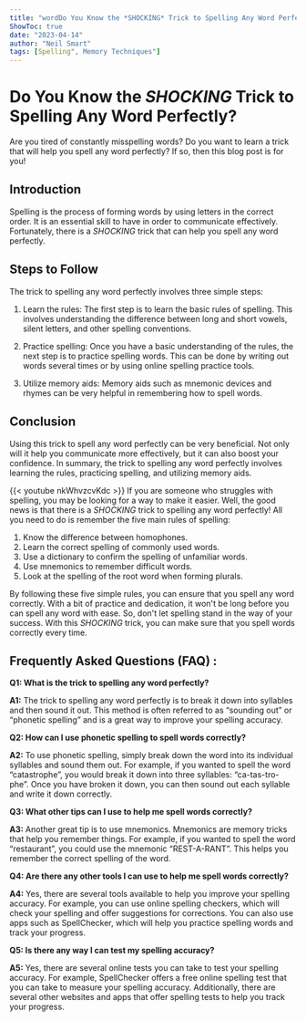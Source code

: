 ```yaml
---
title: "wordDo You Know the *SHOCKING* Trick to Spelling Any Word Perfectly?"
ShowToc: true 
date: "2023-04-14"
author: "Neil Smart" 
tags: [Spelling", Memory Techniques"]
---
```

# Do You Know the *SHOCKING* Trick to Spelling Any Word Perfectly? 

Are you tired of constantly misspelling words? Do you want to learn a trick that will help you spell any word perfectly? If so, then this blog post is for you! 

## Introduction 

Spelling is the process of forming words by using letters in the correct order. It is an essential skill to have in order to communicate effectively. Fortunately, there is a *SHOCKING* trick that can help you spell any word perfectly. 

## Steps to Follow

The trick to spelling any word perfectly involves three simple steps: 

1. Learn the rules: The first step is to learn the basic rules of spelling. This involves understanding the difference between long and short vowels, silent letters, and other spelling conventions. 

2. Practice spelling: Once you have a basic understanding of the rules, the next step is to practice spelling words. This can be done by writing out words several times or by using online spelling practice tools. 

3. Utilize memory aids: Memory aids such as mnemonic devices and rhymes can be very helpful in remembering how to spell words. 

## Conclusion

Using this trick to spell any word perfectly can be very beneficial. Not only will it help you communicate more effectively, but it can also boost your confidence. In summary, the trick to spelling any word perfectly involves learning the rules, practicing spelling, and utilizing memory aids.

{{< youtube nkWhvzcvKdc >}} 
If you are someone who struggles with spelling, you may be looking for a way to make it easier. Well, the good news is that there is a *SHOCKING* trick to spelling any word perfectly! All you need to do is remember the five main rules of spelling:

1. Know the difference between homophones.
2. Learn the correct spelling of commonly used words.
3. Use a dictionary to confirm the spelling of unfamiliar words.
4. Use mnemonics to remember difficult words.
5. Look at the spelling of the root word when forming plurals.

By following these five simple rules, you can ensure that you spell any word correctly. With a bit of practice and dedication, it won't be long before you can spell any word with ease. So, don't let spelling stand in the way of your success. With this *SHOCKING* trick, you can make sure that you spell words correctly every time.

## Frequently Asked Questions (FAQ) :
**Q1: What is the trick to spelling any word perfectly?**

**A1:** The trick to spelling any word perfectly is to break it down into syllables and then sound it out. This method is often referred to as “sounding out” or “phonetic spelling” and is a great way to improve your spelling accuracy. 

**Q2: How can I use phonetic spelling to spell words correctly?**

**A2:** To use phonetic spelling, simply break down the word into its individual syllables and sound them out. For example, if you wanted to spell the word “catastrophe”, you would break it down into three syllables: “ca-tas-tro-phe”. Once you have broken it down, you can then sound out each syllable and write it down correctly. 

**Q3: What other tips can I use to help me spell words correctly?**

**A3:** Another great tip is to use mnemonics. Mnemonics are memory tricks that help you remember things. For example, if you wanted to spell the word “restaurant”, you could use the mnemonic “REST-A-RANT”. This helps you remember the correct spelling of the word. 

**Q4: Are there any other tools I can use to help me spell words correctly?**

**A4:** Yes, there are several tools available to help you improve your spelling accuracy. For example, you can use online spelling checkers, which will check your spelling and offer suggestions for corrections. You can also use apps such as SpellChecker, which will help you practice spelling words and track your progress. 

**Q5: Is there any way I can test my spelling accuracy?**

**A5:** Yes, there are several online tests you can take to test your spelling accuracy. For example, SpellChecker offers a free online spelling test that you can take to measure your spelling accuracy. Additionally, there are several other websites and apps that offer spelling tests to help you track your progress.





